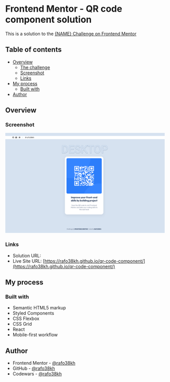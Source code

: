 # Frontend Mentor - QR code component solution

This is a solution to the [{NAME} Challenge on Frontend Mentor](https://www.frontendmentor.io/challenges/qr-code-component-iux_sIO_H)

## Table of contents

- [Overview](#overview)
  - [The challenge](#the-challenge)
  - [Screenshot](#screenshot)
  - [Links](#links)
- [My process](#my-process)
  - [Built with](#built-with)
- [Author](#author)

## Overview

### Screenshot

![screenshot](/src/images/screenshot.png)

### Links

- Solution URL: []()
- Live Site URL: [https://rafo38kh.github.io/qr-code-component/](https://rafo38kh.github.io/qr-code-component/)

## My process

### Built with

- Semantic HTML5 markup
- Styled Components
- CSS Flexbox
- CSS Grid
- React
- Mobile-first workflow

## Author

- Frontend Mentor - [@rafo38kh](https://www.frontendmentor.io/profile/rafo38kh)
- GitHub - [@rafo38kh](https://github.com/rafo38kh)
- Codewars - [@rafo38kh](https://www.codewars.com/users/rafo38kh)
